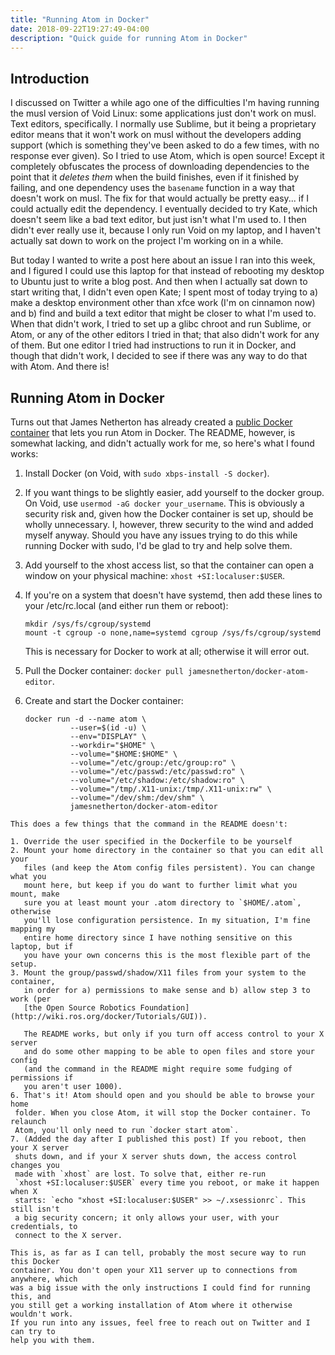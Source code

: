 ```yaml
---
title: "Running Atom in Docker"
date: 2018-09-22T19:27:49-04:00
description: "Quick guide for running Atom in Docker"
---
```


## Introduction

I discussed on Twitter a while ago one of the difficulties I'm having running
the musl version of Void Linux: some applications just don't work on musl. Text
editors, specifically. I normally use Sublime, but it being a proprietary editor
means that it won't work on musl without the developers adding support (which is
something they've been asked to do a few times, with no response ever given).
So I tried to use Atom, which is open source! Except it completely obfuscates
the process of downloading dependencies to the point that it *deletes them* when
the build finishes, even if it finished by failing, and one dependency uses the
`basename` function in a way that doesn't work on musl. The fix for that would
actually be pretty easy... if I could actually edit the dependency. I eventually
decided to try Kate, which doesn't seem like a bad text editor, but just isn't
what I'm used to. I then didn't ever really use it, because I only run Void on
my laptop, and I haven't actually sat down to work on the project I'm working on
in a while.

But today I wanted to write a post here about an issue I ran into this week, and
I figured I could use this laptop for that instead of rebooting my desktop to
Ubuntu just to write a blog post. And then when I actually sat down to start
writing that, I didn't even open Kate; I spent most of today trying to a) make
a desktop environment other than xfce work (I'm on cinnamon now) and b) find and
build a text editor that might be closer to what I'm used to. When that didn't
work, I tried to set up a glibc chroot and run Sublime, or Atom, or any of the
other editors I tried in that; that also didn't work for any of them. But one
editor I tried had instructions to run it in Docker, and though that didn't
work, I decided to see if there was any way to do that with Atom. And there is!

## Running Atom in Docker

Turns out that James Netherton has already created a [public Docker container](https://hub.docker.com/r/jamesnetherton/docker-atom-editor/)
that lets you run Atom in Docker. The README, however, is somewhat lacking, and
didn't actually work for me, so here's what I found works:

1. Install Docker (on Void, with `sudo xbps-install -S docker`).
2. If you want things to be slightly easier, add yourself to the docker group.
   On Void, use `usermod -aG docker your_username`. This is obviously a security
   risk and, given how the Docker container is set up, should be wholly
   unnecessary. I, however, threw security to the wind and added myself anyway.
   Should you have any issues trying to do this while running Docker with sudo,
   I'd be glad to try and help solve them.
3. Add yourself to the xhost access list, so that the container can open a
   window on your physical machine: `xhost +SI:localuser:$USER`.
4. If you're on a system that doesn't have systemd, then add these lines to your
   /etc/rc.local (and either run them or reboot):

      ```
      mkdir /sys/fs/cgroup/systemd
      mount -t cgroup -o none,name=systemd cgroup /sys/fs/cgroup/systemd
      ```

      This is necessary for Docker to work at all; otherwise it will error out.
4. Pull the Docker container: `docker pull jamesnetherton/docker-atom-editor`.
5. Create and start the Docker container:
   ```
   docker run -d --name atom \
             --user=$(id -u) \
             --env="DISPLAY" \
             --workdir="$HOME" \
             --volume="$HOME:$HOME" \
             --volume="/etc/group:/etc/group:ro" \
             --volume="/etc/passwd:/etc/passwd:ro" \
             --volume="/etc/shadow:/etc/shadow:ro" \
             --volume="/tmp/.X11-unix:/tmp/.X11-unix:rw" \
             --volume="/dev/shm:/dev/shm" \
             jamesnetherton/docker-atom-editor
  ```
  This does a few things that the command in the README doesn't:

  1. Override the user specified in the Dockerfile to be yourself
  2. Mount your home directory in the container so that you can edit all your
     files (and keep the Atom config files persistent). You can change what you
     mount here, but keep if you do want to further limit what you mount, make
     sure you at least mount your .atom directory to `$HOME/.atom`, otherwise
     you'll lose configuration persistence. In my situation, I'm fine mapping my
     entire home directory since I have nothing sensitive on this laptop, but if
     you have your own concerns this is the most flexible part of the setup.
  3. Mount the group/passwd/shadow/X11 files from your system to the container,
     in order for a) permissions to make sense and b) allow step 3 to work (per
     [the Open Source Robotics Foundation](http://wiki.ros.org/docker/Tutorials/GUI)).

     The README works, but only if you turn off access control to your X server
     and do some other mapping to be able to open files and store your config
     (and the command in the README might require some fudging of permissions if
     you aren't user 1000).
6. That's it! Atom should open and you should be able to browse your home
   folder. When you close Atom, it will stop the Docker container. To relaunch
   Atom, you'll only need to run `docker start atom`.
7. (Added the day after I published this post) If you reboot, then your X server
   shuts down, and if your X server shuts down, the access control changes you
   made with `xhost` are lost. To solve that, either re-run
   `xhost +SI:localuser:$USER` every time you reboot, or make it happen when X
   starts: `echo "xhost +SI:localuser:$USER" >> ~/.xsessionrc`. This still isn't
   a big security concern; it only allows your user, with your credentials, to
   connect to the X server.

This is, as far as I can tell, probably the most secure way to run this Docker
container. You don't open your X11 server up to connections from anywhere, which
was a big issue with the only instructions I could find for running this, and
you still get a working installation of Atom where it otherwise wouldn't work.
If you run into any issues, feel free to reach out on Twitter and I can try to
help you with them.
